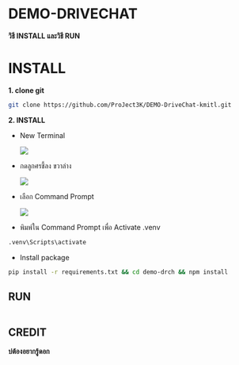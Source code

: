 # DEMO-DRIVECHAT

**วิธี INSTALL และวิธี RUN**


# INSTALL 

**1. clone git**
``` bash
git clone https://github.com/ProJect3K/DEMO-DriveChat-kmitl.git
```

**2. INSTALL**

- New Terminal

  ![](https://drive.google.com/uc?export=view&id=1gwGcJBp5f_Q9fQ0luyI69tcrecogdFR_)

- กดลูกศรชี้ลง ขวาล่าง

  ![](https://drive.google.com/uc?export=view&id=1HWHTPN_ONdrvHMZGHvA86bGT87-Xr4MH)

- เลือก Command Prompt

  ![](https://drive.google.com/uc?export=view&id=1VflNrATWNsp8vaRnsAH2XxBQJqHTjuw1)

 
 - พิมพ์ใน Command Prompt เพื่อ Activate .venv
``` bash
.venv\Scripts\activate
```
 
 - Install package
``` bash
pip install -r requirements.txt && cd demo-drch && npm install
```




## RUN

``` bash

```

## CREDIT
**บ่ต้องอยากรู้ดอก**

